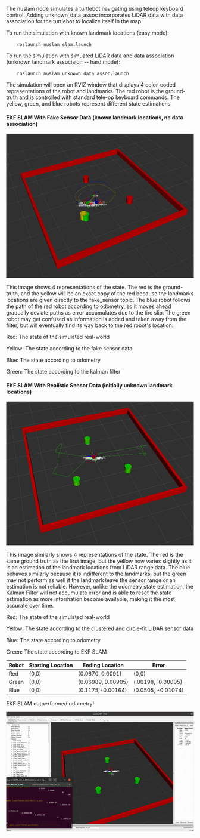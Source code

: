 The nuslam node simulates a turtlebot navigating using teleop keyboard control. Adding unknown_data_assoc incorporates LiDAR data with data association for the turtlebot to localize itself in the map. 

To run the simulation with known landmark locations (easy mode):

        roslaunch nuslam slam.launch

To run the simulation with simuated LiDAR data and data association (unknown landmark associaion -- hard mode):

        roslaunch nuslam unknown_data_assoc.launch

The simulation will open an RVIZ window that displays 4 color-coded representations of the robot and landmarks. The red robot is the ground-truth and is controlled with standard tele-op keyboard commands. The yellow, green, and blue robots represent different state estimations.  

#### EKF SLAM With Fake Sensor Data (known landmark locations, no data association)
![SLAM Demo](img/Kalman_Filter.png)

This image shows 4 representations of the state. The red is the ground-truth, and the yellow will be an exact copy of the red because the landmarks locations are given directly to the fake_sensor topic. The blue robot follows the path of the red robot according to odometry, so it moves ahead gradually deviate paths as error accumulates due to the tire slip. The green robot may get confused as information is added and taken away from the filter, but will eventually find its way back to the red robot's location.

Red: The state of the simulated real-world 

Yellow: The state according to the fake sensor data

Blue: The state according to odometry 

Green: The state according to the kalman filter

#### EKF SLAM With Realistic Sensor Data (initially unknown landmark locations)

![SLAM Demo](img/data_assoc.png)

This image similarly shows 4 representations of the state. The red is the same ground truth as the first image, but the yellow now varies slightly as it is an estimation of the landmark locations from LiDAR range data. The blue behaves similarly because it is indifferent to the landmarks, but the green may not perform as well if the landmark leave the sensor range or an estimation is not reliable. However, unlike the odometry state estimation, the Kalman Filter will not accumulate error and is able to reset the state estimation as more information become available, making it the most accurate over time.

Red: The state of the simulated real-world 

Yellow: The state according to the clustered and circle-fit LiDAR sensor data

Blue: The state according to odometry 

Green: The state according to EKF SLAM

|Robot|Starting Location|Ending Location|Error| 
|---------|----------|---------|-----|
|Red| (0,0) | (0.0670, 0.0091) | (0,0)
|Green| (0,0) | (0.06989, 0.00905) | (.00198,-0.00005)
|Blue| (0,0) | (0.1175,-0.00164) | (0.0505, -0.01074)

EKF SLAM outperformed odometry! 

![SLAM Demo](img/final_demo.gif)
